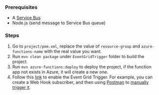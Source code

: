### Prerequisites

- A [Service Bus](https://azure.microsoft.com/en-us/services/service-bus/)
- Node.js (send message to Service Bus queue)

### Steps
1. Go to `project/pom.xml`, replace the value of `resource-group` and `azure-functions-name` with the real value you want.
2. Run `mvn clean package` under `EventGridTrigger` folder to build the project.
3. Run `mvn azure-functions:deploy` to deploy the project, if the function app not exists in Azure, it will create a new one.
4. Follow this [link](https://docs.microsoft.com/en-us/azure/azure-functions/functions-bindings-event-grid#create-a-subscription) to enable the Event Grid Trigger. For example, you can create a Web Hook subscriber, and then using [Postman](https://www.getpostman.com/) to [manually trigger it](https://docs.microsoft.com/en-us/azure/azure-functions/functions-bindings-event-grid#manually-post-the-request).

